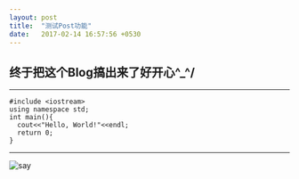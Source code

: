 ```yaml
---
layout: post
title:  "测试Post功能"
date:   2017-02-14 16:57:56 +0530
---
```


## 终于把这个Blog搞出来了好开心\^_^/

***


```
#include <iostream>
using namespace std;
int main(){
  cout<<"Hello, World!"<<endl;
  return 0;
}
```

***

![say](http://pic.baike.soso.com/p/20140317/20140317173046-2137283813.jpg)
